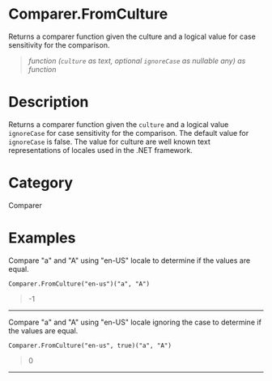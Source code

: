 # Comparer.FromCulture
Returns a comparer function given the culture and a logical value for case sensitivity for the comparison.
> _function (<code>culture</code> as text, optional <code>ignoreCase</code> as nullable any) as function_

# Description 
Returns a comparer function given the <code>culture</code> and a logical value <code>ignoreCase</code> for case sensitivity for the comparison. The default value for <code>ignoreCase</code> is false. The value for culture are well known text representations of locales used in the .NET framework.
# Category 
Comparer
# Examples 
Compare "a" and "A" using "en-US" locale to determine if the values are equal.
```
Comparer.FromCulture("en-us")("a", "A")
```
> -1
***
Compare "a" and "A" using "en-US" locale ignoring the case to determine if the values are equal.
```
Comparer.FromCulture("en-us", true)("a", "A")
```
> 0
***
